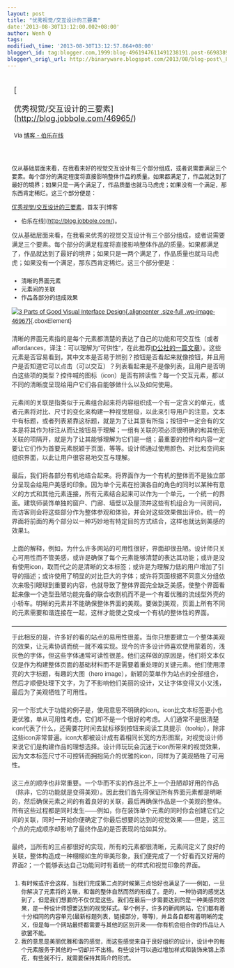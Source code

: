 ```yaml
--- 
layout: post 
title: "优秀视觉/交互设计的三要素" 
date:'2013-08-30T13:12:00.002+08:00' 
author: Wenh Q
tags:
modified\_time: '2013-08-30T13:12:57.864+08:00' 
blogger\_id: tag:blogger.com,1999:blog-4961947611491238191.post-6698389269406489128
blogger\_orig\_url: http://binaryware.blogspot.com/2013/08/blog-post\_8663.html
---
```

<div style="margin: 10px; padding: 5px;">

<div style="font-size: 18px;">

[

优秀视觉/交互设计的三要素](http://blog.jobbole.com/46965/)

</div>

<div style="font-size: 13px;">

Via [博客 - 伯乐在线](http://blog.jobbole.com/)

</div>

</div>

<div style="font-size: 13px; padding: 15px 0 10px 10px;">

仅从基础层面来看，在我看来好的视觉交互设计有三个部分组成，或者说需要满足三个要素。每个部分的满足程度将直接影响整体作品的质量。如果都满足了，作品就达到了最好的境界；如果只是一两个满足了，作品质量也就马马虎虎；如果没有一个满足，那东西肯定稀烂。这三个部分便是：

[优秀视觉/交互设计的三要素](http://blog.jobbole.com/46965/)，首发于[博客
- 伯乐在线](http://blog.jobbole.com/)。



<div
style="background-color: white; border: 0px; color: #333333; font-family: Arial, sans-serif; font-size: 14px; line-height: 21px; margin-bottom: 20px; padding: 0px;">

仅从基础层面来看，在我看来优秀的视觉交互设计有三个部分组成，或者说需要满足三个要素。每个部分的满足程度将直接影响整体作品的质量。如果都满足了，作品就达到了最好的境界；如果只是一两个满足了，作品质量也就马马虎虎；如果没有一个满足，那东西肯定稀烂。这三个部分便是：

</div>

-   清晰的界面元素
-   元素间的关联
-   作品各部分的组成效果

<div
style="background-color: white; border: 0px; color: #333333; font-family: Arial, sans-serif; font-size: 14px; line-height: 21px; margin-bottom: 20px; padding: 0px;">

[![3 Parts of Good Visual Interface
Design](http://cdn2.jobbole.com/2013/08/3-Parts-of-Good-Visual-Interface-Design.jpg){.aligncenter
.size-full
.wp-image-46967}](http://cdn2.jobbole.com/2013/08/3-Parts-of-Good-Visual-Interface-Design.jpg "优秀视觉/交互设计的三要素"){.cboxElement}

</div>

<div
style="background-color: white; border: 0px; color: #333333; font-family: Arial, sans-serif; font-size: 14px; line-height: 21px; margin-bottom: 20px; padding: 0px;">

清晰的界面元素指的是每个元素都清楚的表达了自己的功能和可交互性（或者affordances，译注：可以理解为”可供性”，在此推荐[ID公社的一篇文章](http://www.hi-id.com/?p=2732)）。这些元素是否容易看到，其中文本是否易于辨别？按钮是否看起来就像按钮，并且用户是否知道它可以点击（可以交互）？列表看起来是不是像列表，且用户是否明白这些项的类型？控件喊的图标（icon）是否有辨读性？每一个交互元素，都以不同的清晰度呈现给用户它们各自能够做什么以及如何使用。

</div>

<div
style="background-color: white; border: 0px; color: #333333; font-family: Arial, sans-serif; font-size: 14px; line-height: 21px; margin-bottom: 20px; padding: 0px;">

元素间的关联是指类似于元素组合起来将内容组织成一个有一定含义的单元，或者元素将对比、尺寸的变化来构建一种视觉层级，以此来引导用户的注意。文本中有标题，或者列表紧靠这标题，就是为了让其意有所指；按钮中一定会有的文本是将其作为标注从而让按钮易于理解；一组有关联的项必须很明确的和其他无关联的项隔开，就是为了让其能够理解为它们是一组；最重要的控件和内容一定要让它们作为首要元素脱颖于页面，等等。设计师通过使用颜色、对比和空间来组织界面，以此让用户很容易地交互与理解。

</div>

<div
style="background-color: white; border: 0px; color: #333333; font-family: Arial, sans-serif; font-size: 14px; line-height: 21px; margin-bottom: 20px; padding: 0px;">

最后，我们将各部分有机地结合起来。将界面作为一个有机的整体而不是独立部分呈现会给用户美感的印象。因为单个元素在扮演各自的角色的同时以某种有意义的方式和其他元素连接，所有元素结合起来可以作为一个单元，一个统一的界面。建筑师装饰单独的窗户、门廊、墙壁以及屋顶并这些有机组合为一间房间，而访客则会将这些部分作为整体参观和体验，并会对这些效果做出评价。统一的界面将前面的两个部分以一种巧妙地有特定目的方式结合，这样也就达到美感的效果1。

</div>

<div
style="background-color: white; border: 0px; color: #333333; font-family: Arial, sans-serif; font-size: 14px; line-height: 21px; margin-bottom: 20px; padding: 0px;">

上面的解释，例如，为什么许多网站的可用性很好，界面却很丑陋。设计师只关心可用性而不管美感，或许是确保了每个元素能够清楚的表达其功能；或许是没有使用icon，取而代之的是清晰的文本标签；或许是为理解力低的用户增加了引导的描述；或许使用了明显的对比巨大的字体；或许将页面根据不同意义分组依次来吸引眼球到重要的内容，也就导致了整体界面完全缺乏美感，使整个界面看起来像一个造型丑陋功能完备的联合收割机而不是一个有着优雅的流线型外壳的小轿车。明晰的元素并不能确保整体界面的美观。要做到美观，页面上所有不同的元素需要和谐连接在一起，这样才能使之变成一个有机的整体性的界面。

</div>

------------------------------------------------------------------------

<div
style="background-color: white; border: 0px; color: #333333; font-family: Arial, sans-serif; font-size: 14px; line-height: 21px; margin-bottom: 20px; padding: 0px;">

于此相反的是，许多好的看的站点的易用性很差。当你只想要建立一个整体美观的效果，让元素协调而统一就不难实现。现今的许多设计师喜欢使用蒙着的，浅灰色的字体，但这些字体通常可读性很差。他们这样做的原因是，他们将文本仅仅是作为构建整体页面的基础材料而不是需要着重处理的关键元素。他们使用漂亮的大字标题，有趣的大图（hero
image），新颖的菜单作为站点的全部组合，然后才顺便处理下文字，为了不影响他们美丽的设计，又让字体变得又小又浅，最后为了美观牺牲了可用性。

</div>

<div
style="background-color: white; border: 0px; color: #333333; font-family: Arial, sans-serif; font-size: 14px; line-height: 21px; margin-bottom: 20px; padding: 0px;">

另一个形式大于功能的例子是，使用意思不明确的icon。icon比文本标签更小也更优雅，单从可用性考虑，它们却不是一个很好的考虑。人们通常不是很清楚icon代表了什么，还需要花时间去鼠标移到按钮来阅读工具提示（tooltip），除非这些icon非常普遍。icon大都被设计成有着相同长宽的方形图案，对视觉设计师来说它们是构建作品的理想选择。设计师玩玩会沉迷于icon所带来的视觉效果，因为文本标签尺寸不可控转而拥抱简介的优雅的icon，同样为了美观牺牲了可用性。

</div>

<div
style="background-color: white; border: 0px; color: #333333; font-family: Arial, sans-serif; font-size: 14px; line-height: 21px; margin-bottom: 20px; padding: 0px;">

这三点的顺序也非常重要。一个华而不实的作品比不上一个丑陋却好用的作品（除非，它的功能就是变得美观）。因此我们首先得保证所有界面元素都是明晰的，然后确保元素之间的有着良好的关联，最后再确保作品是一个美观的整体。所有这些过程都是同时发生——例如，你在装饰单个元素的同时你会创建它们之间的关联，同时一开始你便确定了你最后想要的达到的视觉效果——但是，这三个点的完成顺序却影响了最终作品的是否表现的恰如其分。

</div>

<div
style="background-color: white; border: 0px; color: #333333; font-family: Arial, sans-serif; font-size: 14px; line-height: 21px; margin-bottom: 20px; padding: 0px;">

最终，当所有的三点都很好的实现，所有的元素都很清晰，元素间定义了良好的关联，整体构造成一种栩栩如生的审美形象，我们便完成了一个好看而又好用的界面2；一个能够表达自己功能同时有着统一的样式和视觉印象的界面。

</div>

1.  有时候或许会这样，当我们完成第二点的时候第三点恰好也满足了——例如，一旦你解决了元素将的关联，和谐的整体自然而然的形成了。是的，一种协调的感觉达到了，但是我们想要的不仅仅是这些。我们在最后一步需要达到的是一种美感的效果，是一种设计师想要达到的视觉样式。举个例子，许多的新闻网站，它们都有着十分相同的内容单元(最新标题列表，链接部分，等等)，并且各自都有着明晰的定义，但是每一个网站最终都需要与其他的区别开来——你有机会组合你的作品让人欲罢不能。
2.  我的意思是美丽优雅和谐的感觉，而这些感觉来自于良好组织的设计，设计中的每个元素服务于其他的一切却并不出格。有些设计可以通过增加样式和装饰来锦上添花，有些就不行，就需要保持其简介的形式。

</div>
